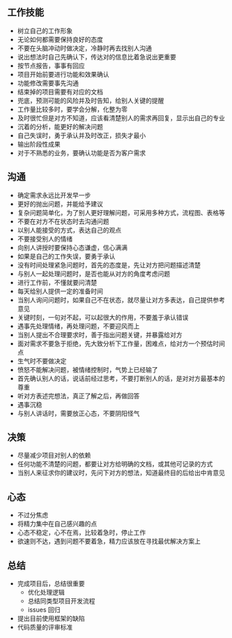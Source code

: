 <!--
 * @Author: your name
 * @Date: 2020-03-03 17:03:31
 * @LastEditTime: 2020-09-10 16:39:13
 * @LastEditors: Please set LastEditors
 * @Description: In User Settings Edit
 * @FilePath: \vue-note\dev.md
 -->

## 工作技能

- 树立自己的工作形象
- 无论如何都需要保持良好的态度
- 不要在头脑冲动时做决定，冷静时再去找别人沟通
- 说出想法时自己先确认下，传达对的信息比着急说出更重要
- 按节点报告，事事有回应
- 项目开始前要进行功能和效果确认
- 功能修改需要事先沟通
- 结束掉的项目需要有对应的文档
- 兜底，预测可能的风险并及时告知，给别人关键的提醒
- 工作量比较多时，要学会分解，化整为零
- 及时很忙但是对方不知道，应该看清楚别人的需求再回复，显示出自己的专业
- 沉着的分析，能更好的解决问题
- 自己失误时，勇于承认并及时改正，损失才最小
- 输出阶段性成果
- 对于不熟悉的业务，要确认功能是否为客户需求

## 沟通

- 确定需求永远比开发早一步
- 更好的抛出问题，并能给予建议
- 复杂问题简单化，为了别人更好理解问题，可采用多种方式，流程图、表格等
- 不要在对方不在状态时去沟通问题
- 以别人能接受的方式，表达自己的观点
- 不要接受别人的情绪
- 向别人讲授时要保持心态谦虚，信心满满
- 如果是自己的工作失误，要勇于承认
- 没有时间处理紧急问题时，首先的态度是，先让对方把问题描述清楚
- 与别人一起处理问题时，是否也能从对方的角度考虑问题
- 进行工作前，不懂就要问清楚
- 每天给别人提供一定的准备时间
- 当别人询问问题时，如果自己不在状态，就尽量让对方多表达，自己提供参考意见
- 关键时刻，一句对不起，可以起很大的作用，不要羞于承认错误
- 遇事先处理情绪，再处理问题，不要迎风而上
- 当别人提出不合理要求时，善于指出问题关键，并暴露给对方
- 面对需求不要急于拒绝，先大致分析下工作量，困难点，给对方一个预估时间点
- 生气时不要做决定
- 愤怒不能解决问题，被情绪控制时，气势上已经输了
- 首先确认别人的话，说话前经过思考，不要打断别人的话，是对对方最基本的尊重
- 听对方表述完想法，真正了解之后，再做回答
- 遇事沉稳
- 与别人讲话时，需要放正心态，不要阴阳怪气

## 决策

- 尽量减少项目对别人的依赖
- 任何功能不清楚的问题，都要让对方给明确的文档，或其他可记录的方式
- 当别人来征求你的建议时，先问下对方的想法，知道最终目的后给出中肯意见

## 心态

- 不过分焦虑
- 将精力集中在自己感兴趣的点
- 心态不稳定，心不在焉，比较着急时，停止工作
- 欲速则不达，遇到问题不要着急，精力应该放在寻找最优解决方案上

## 总结

- 完成项目后，总结很重要
  - 优化处理逻辑
  - 总结同类型项目开发流程
  - issues 回归
- 提出目前使用框架的缺陷
- 代码质量的评审标准

